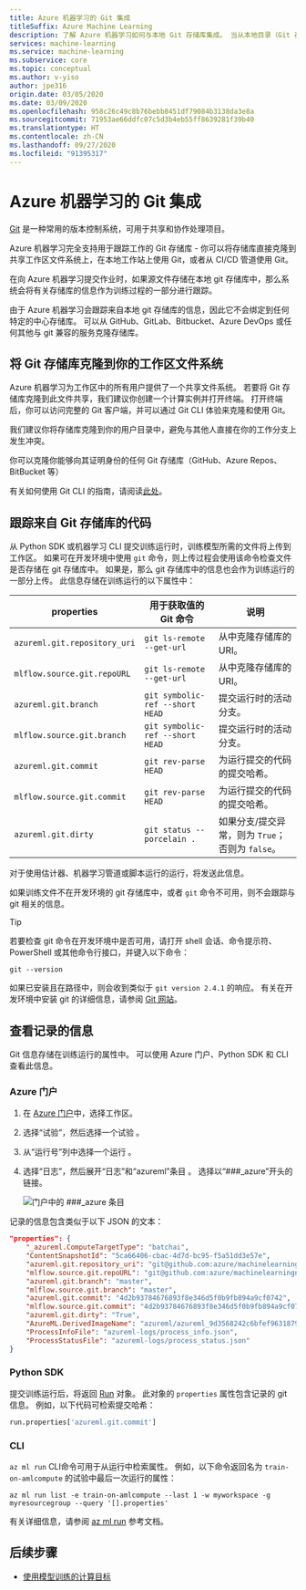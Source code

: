 ```yaml
---
title: Azure 机器学习的 Git 集成
titleSuffix: Azure Machine Learning
description: 了解 Azure 机器学习如何与本地 Git 存储库集成。 当从本地目录（Git 存储库）提交训练运行时，系统会将有关存储库、分支和当前提交的信息作为运行的一部分进行跟踪。
services: machine-learning
ms.service: machine-learning
ms.subservice: core
ms.topic: conceptual
ms.author: v-yiso
author: jpe316
origin.date: 03/05/2020
ms.date: 03/09/2020
ms.openlocfilehash: 958c26c49c8b76bebb8451df79084b3138da3e8a
ms.sourcegitcommit: 71953ae66ddfc07c5d3b4eb55ff8639281f39b40
ms.translationtype: HT
ms.contentlocale: zh-CN
ms.lasthandoff: 09/27/2020
ms.locfileid: "91395317"
---
```

# <a name="git-integration-for-azure-machine-learning"></a>Azure 机器学习的 Git 集成

[Git](https://git-scm.com/) 是一种常用的版本控制系统，可用于共享和协作处理项目。 

Azure 机器学习完全支持用于跟踪工作的 Git 存储库 - 你可以将存储库直接克隆到共享工作区文件系统上，在本地工作站上使用 Git，或者从 CI/CD 管道使用 Git。

在向 Azure 机器学习提交作业时，如果源文件存储在本地 git 存储库中，那么系统会将有关存储库的信息作为训练过程的一部分进行跟踪。

由于 Azure 机器学习会跟踪来自本地 git 存储库的信息，因此它不会绑定到任何特定的中心存储库。 可以从 GitHub、GitLab、Bitbucket、Azure DevOps 或任何其他与 git 兼容的服务克隆存储库。

## <a name="clone-git-repositories-into-your-workspace-file-system"></a>将 Git 存储库克隆到你的工作区文件系统
Azure 机器学习为工作区中的所有用户提供了一个共享文件系统。
若要将 Git 存储库克隆到此文件共享，我们建议你创建一个计算实例并打开终端。
打开终端后，你可以访问完整的 Git 客户端，并可以通过 Git CLI 体验来克隆和使用 Git。

我们建议你将存储库克隆到你的用户目录中，避免与其他人直接在你的工作分支上发生冲突。

你可以克隆你能够向其证明身份的任何 Git 存储库（GitHub、Azure Repos、BitBucket 等）

有关如何使用 Git CLI 的指南，请阅读[此处](https://guides.github.com/introduction/git-handbook/)。

## <a name="track-code-that-comes-from-git-repositories"></a>跟踪来自 Git 存储库的代码

从 Python SDK 或机器学习 CLI 提交训练运行时，训练模型所需的文件将上传到工作区。 如果可在开发环境中使用 `git` 命令，则上传过程会使用该命令检查文件是否存储在 git 存储库中。 如果是，那么 git 存储库中的信息也会作为训练运行的一部分上传。 此信息存储在训练运行的以下属性中：

| properties | 用于获取值的 Git 命令 | 说明 |
| ----- | ----- | ----- |
| `azureml.git.repository_uri` | `git ls-remote --get-url` | 从中克隆存储库的 URI。 |
| `mlflow.source.git.repoURL` | `git ls-remote --get-url` | 从中克隆存储库的 URI。 |
| `azureml.git.branch` | `git symbolic-ref --short HEAD` | 提交运行时的活动分支。 |
| `mlflow.source.git.branch` | `git symbolic-ref --short HEAD` | 提交运行时的活动分支。 |
| `azureml.git.commit` | `git rev-parse HEAD` | 为运行提交的代码的提交哈希。 |
| `mlflow.source.git.commit` | `git rev-parse HEAD` | 为运行提交的代码的提交哈希。 |
| `azureml.git.dirty` | `git status --porcelain .` | 如果分支/提交异常，则为 `True`；否则为 `false`。 |

对于使用估计器、机器学习管道或脚本运行的运行，将发送此信息。

如果训练文件不在开发环境的 git 存储库中，或者 `git` 命令不可用，则不会跟踪与 git 相关的信息。

> [!TIP]
> 若要检查 git 命令在开发环境中是否可用，请打开 shell 会话、命令提示符、PowerShell 或其他命令行接口，并键入以下命令：
>
> ```
> git --version
> ```
>
> 如果已安装且在路径中，则会收到类似于 `git version 2.4.1` 的响应。 有关在开发环境中安装 git 的详细信息，请参阅 [Git 网站](https://git-scm.com/)。

## <a name="view-the-logged-information"></a>查看记录的信息

Git 信息存储在训练运行的属性中。 可以使用 Azure 门户、Python SDK 和 CLI 查看此信息。 

### <a name="azure-portal"></a>Azure 门户

1. 在 [Azure 门户](https://portal.azure.cn)中，选择工作区。
1. 选择“试验”，然后选择一个试验  。
1. 从“运行号”列中选择一个运行  。
1. 选择“日志”，然后展开“日志”和“azureml”条目    。 选择以“###\_azure”开头的链接。

    ![门户中的 ###_azure 条目](./media/concept-train-model-git-integration/azure-machine-learning-logs.png)

记录的信息包含类似于以下 JSON 的文本：

```json
"properties": {
    "_azureml.ComputeTargetType": "batchai",
    "ContentSnapshotId": "5ca66406-cbac-4d7d-bc95-f5a51dd3e57e",
    "azureml.git.repository_uri": "git@github.com:azure/machinelearningnotebooks",
    "mlflow.source.git.repoURL": "git@github.com:azure/machinelearningnotebooks",
    "azureml.git.branch": "master",
    "mlflow.source.git.branch": "master",
    "azureml.git.commit": "4d2b93784676893f8e346d5f0b9fb894a9cf0742",
    "mlflow.source.git.commit": "4d2b93784676893f8e346d5f0b9fb894a9cf0742",
    "azureml.git.dirty": "True",
    "AzureML.DerivedImageName": "azureml/azureml_9d3568242c6bfef9631879915768deaf",
    "ProcessInfoFile": "azureml-logs/process_info.json",
    "ProcessStatusFile": "azureml-logs/process_status.json"
}
```

### <a name="python-sdk"></a>Python SDK

提交训练运行后，将返回 [Run](https://docs.microsoft.com/python/api/azureml-core/azureml.core.run%28class%29?view=azure-ml-py&preserve-view=true) 对象。 此对象的 `properties` 属性包含记录的 git 信息。 例如，以下代码可检索提交哈希：

```python
run.properties['azureml.git.commit']
```

### <a name="cli"></a>CLI

`az ml run` CLI命令可用于从运行中检索属性。 例如，以下命令返回名为 `train-on-amlcompute` 的试验中最后一次运行的属性：

```azurecli
az ml run list -e train-on-amlcompute --last 1 -w myworkspace -g myresourcegroup --query '[].properties'
```

有关详细信息，请参阅 [az ml run](https://docs.microsoft.com/cli/azure/ext/azure-cli-ml/ml/run?view=azure-cli-latest) 参考文档。

## <a name="next-steps"></a>后续步骤

* [使用模型训练的计算目标](how-to-set-up-training-targets.md)
